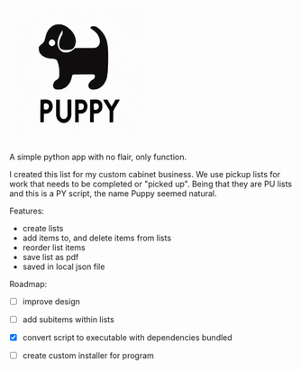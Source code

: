 <img src="puppy_logo.png" alt="Puppy Logo - a silhouette of a puppy" width="240" height="240"/>

A simple python app with no flair, only function.

I created this list for my custom cabinet business. We use pickup lists for work that needs to be completed or "picked up". 
Being that they are PU lists and this is a PY script, the name Puppy seemed natural.


Features:

- create lists
- add items to, and delete items from lists
- reorder list items
- save list as pdf
- saved in local json file

Roadmap:

- [ ] improve design
- [ ] add subitems within lists
- [x] convert script to executable with dependencies bundled
- [ ] create custom installer for program

